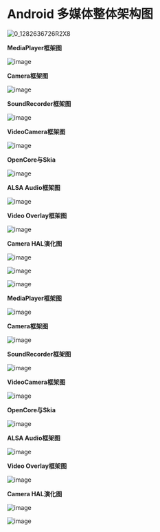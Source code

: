 # Android 多媒体整体架构图

![0_1282636726R2X8](.\0_1282636726R2X8.gif)

 

**MediaPlayer框架图**

![image](./0_12826367367UDN.gif)

 

**Camera框架图**

![image](./0_12826367444256.gif)

 

**SoundRecorder框架图**

![image](./0_12826367464XZQ.gif)

 

**VideoCamera框架图**

![image](./0_1282636758OUsu.gif)

 

**OpenCore与Skia**

![image](./0_1282636762reFf.gif)

 

**ALSA Audio框架图**

![image](./0_1282636764lixT.gif)

 

**Video Overlay框架图**

![image](./0_1282636836Llbg.gif)

 

**Camera HAL演化图**

![image](./0_1282636837EkNb.gif)

![image](./0_1282636844vGvr.gif)





![image](./0_1282636726R2X8.gif)

 

**MediaPlayer框架图**

![image](./0_12826367367UDN.gif)

 

**Camera框架图**

![image](./0_12826367444256.gif)

 

**SoundRecorder框架图**

![image](./0_12826367464XZQ.gif)

 

**VideoCamera框架图**

![image](./0_1282636758OUsu.gif)

 

**OpenCore与Skia**

![image](./0_1282636762reFf.gif)

 

**ALSA Audio框架图**

![image](./0_1282636764lixT.gif)

 

**Video Overlay框架图**

![image](./0_1282636836Llbg.gif)

 

**Camera HAL演化图**

![image](./0_1282636837EkNb.gif)

![image](./0_1282636844vGvr.gif)